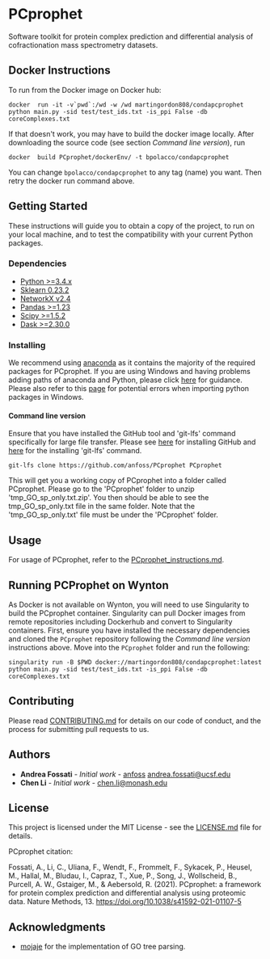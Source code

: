 # PCprophet

Software toolkit for protein complex prediction and differential analysis of cofractionation mass spectrometry datasets.

## 


## Docker Instructions


To run from the  Docker image on Docker hub:

```
docker  run -it -v`pwd`:/wd -w /wd martingordon808/condapcprophet python main.py -sid test/test_ids.txt -is_ppi False -db coreComplexes.txt
```

If that doesn't work, you may have to build the docker image locally. After downloading the source code (see section *Command line version*), run

```
docker  build PCprophet/dockerEnv/ -t bpolacco/condapcprophet
```

You can change `bpolacco/condapcprophet` to any tag (name) you want. Then retry the docker run command above.


## Getting Started


These instructions will guide you to obtain a copy of the project, to run on your local machine, and to test the compatibility with your current Python packages.
### Dependencies

* [Python >=3.4.x](https://www.python.org)
* [Sklearn 0.23.2](https://pypi.org/project/sklearn/)
* [NetworkX v2.4](https://networkx.github.io)
* [Pandas >=1.23](https://pandas.pydata.org)
* [Scipy >=1.5.2](https://www.scipy.org)
* [Dask >=2.30.0](https://dask.org)

### Installing

We recommend using [anaconda](https://www.anaconda.com) as it contains the majority of the required packages for PCprophet. If you are using Windows and having problems adding paths of anaconda and Python, please click [here](https://www.datacamp.com/community/tutorials/installing-anaconda-windows) for guidance. Please also refer to this [page](https://stackoverflow.com/questions/54063285/numpy-is-already-installed-with-anaconda-but-i-get-an-importerror-dll-load-fail) for potential errors when importing python packages in Windows.

#### Command line version

Ensure that you have installed the GitHub tool and 'git-lfs' command specifically for large file transfer. Please see [here](https://gist.github.com/derhuerst/1b15ff4652a867391f03) for installing GitHub and [here](https://help.github.com/en/github/managing-large-files/installing-git-large-file-storage) for the installing 'git-lfs' command.

```
git-lfs clone https://github.com/anfoss/PCprophet PCprophet
```
This will get you a working copy of PCprophet into a folder called PCprophet. Please go to the 'PCprophet' folder to unzip 'tmp_GO_sp_only.txt.zip'. You then should be able to see the tmp_GO_sp_only.txt file in the same folder. Note that the 'tmp_GO_sp_only.txt' file must be under the 'PCprophet' folder.

## Usage

For usage of PCprophet, refer to the [PCprophet_instructions.md](https://github.com/anfoss/PCprophet/blob/master/PCprophet_instructions.md).

## Running PCProphet on Wynton

As Docker is not available on Wynton, you will need to use Singularity to build the PCprophet container. Singularity can pull Docker images from remote repositories including Dockerhub and convert to Singularity containers. First, ensure you have installed the necessary dependencies and cloned the `PCprophet` repository following the *Command line version* instructions above.  Move into the `PCprophet` folder and run the following:
```
singularity run -B $PWD docker://martingordon808/condapcprophet:latest python main.py -sid test/test_ids.txt -is_ppi False -db coreComplexes.txt
```

## Contributing

Please read [CONTRIBUTING.md](https://github.com/anfoss/PCprophet/blob/master/CONTRIBUTING.md) for details on our code of conduct, and the process for submitting pull requests to us.


## Authors

* **Andrea Fossati** - *Initial work* - [anfoss](https://github.com/anfoss) andrea.fossati@ucsf.edu
* **Chen Li** - *Initial work* - chen.li@monash.edu


## License

This project is licensed under the MIT License - see the [LICENSE.md](LICENSE.md) file for details.

PCprophet citation:

Fossati, A., Li, C., Uliana, F., Wendt, F., Frommelt, F., Sykacek, P., Heusel, M., Hallal, M., Bludau, I., Capraz, T., Xue, P., Song, J., Wollscheid, B., Purcell, A. W., Gstaiger, M., & Aebersold, R. (2021). PCprophet: a framework for protein complex prediction and differential analysis using proteomic data. Nature Methods, 13. https://doi.org/10.1038/s41592-021-01107-5

## Acknowledgments

* [mojaje](https://github.com/mojaie/pygosemsim) for the implementation of GO tree parsing.
